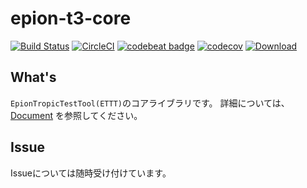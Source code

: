 # epion-t3-core

[![Build Status](https://travis-ci.org/epion-tropic-test-tool/epion-t3-core.svg?branch=master)](https://travis-ci.org/epion-tropic-test-tool/epion-t3-core)
[![CircleCI](https://circleci.com/gh/epion-tropic-test-tool/epion-t3-core.svg?style=svg)](https://circleci.com/gh/epion-tropic-test-tool/epion-t3-core)
[![codebeat badge](https://codebeat.co/badges/d6f599b0-21b4-41d7-a51f-7621a5a08c27)](https://codebeat.co/projects/github-com-epion-tropic-test-tool-epion-t3-core-master)
[![codecov](https://codecov.io/gh/epion-tropic-test-tool/epion-t3-core/branch/master/graph/badge.svg)](https://codecov.io/gh/epion-tropic-test-tool/epion-t3-core)
[![Download](https://api.bintray.com/packages/takashno/maven/epion-t3-core/images/download.svg?version=0.0.1) ](https://bintray.com/takashno/maven/epion-t3-core/0.0.1/link)

## What's
`EpionTropicTestTool(ETTT)`のコアライブラリです。
詳細については、[Document](https://docs.epion-t3.com) を参照してください。


## Issue
Issueについては随時受け付けています。

